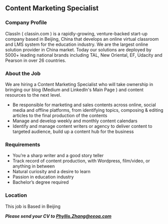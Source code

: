 ## Content Marketing Specialist

### Company Profile
ClassIn ( classin.com ) is a rapidly-growing, venture-backed start-up company based in Beijing, China that develops an online virtual classroom and LMS system for the education industry. We are the largest online solution provider in China market. Today our solutions are deployed by 5000+ leading national brands including TAL, New Oriental, EF, Udacity and Pearson in over 26 countries.

### About the Job
We are hiring a Content Marketing Specialist who will take ownership in bringing our blog (Medium and LinkedIn's Main Page ) and content resources to the next level.
* Be responsible for marketing and sales contents across online, social media and offline platforms, from identifying topics, composing & editing articles to the final production of the contents
* Manage and develop weekly and monthly content calendars
* Identify and manage content writers or agency to deliver content to targeted audience, build up a content hub for the business

### Requirements
* You’re a sharp writer and a good story teller
* Track record of content production, with Wordpress, film/video, or anything in between
* Natural curiosity and a desire to learn
* Passion in education industry
* Bachelor’s degree required


### Location
This job is Based in Beijing

***Please send your CV to Phyllis.Zhang@eeoa.com***
